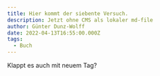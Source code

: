 ```yaml
---
title: Hier kommt der siebente Versuch.
description: Jetzt ohne CMS als lokaler md-file
author: Günter Dunz-Wolff
date: 2022-04-13T16:55:00.000Z
tags:
  - Buch
---
```

Klappt es auch mit neuem Tag?
